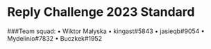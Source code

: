 # Reply Challenge 2023 Standard

###Team squad:
• Wiktor Małyska
• kingast#5843
• jasieqb#9054
• Mydelinio#7832
• Buczkek#1952
